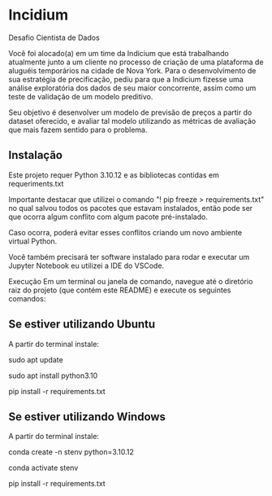 # Incidium
 Desafio Cientista de Dados

Você foi alocado(a) em um time da Indicium que está trabalhando atualmente junto a um cliente no processo de criação de uma plataforma de aluguéis temporários na cidade de Nova York. Para o desenvolvimento de sua estratégia de precificação, pediu para que a Indicium fizesse uma análise exploratória dos dados de seu maior concorrente, assim como um teste de validação de um modelo preditivo.

Seu objetivo é desenvolver um modelo de previsão de preços a partir do dataset oferecido, e avaliar tal modelo utilizando as métricas de avaliação que mais fazem sentido para o problema.

## Instalação

Este projeto requer Python 3.10.12 e as bibliotecas contidas em requeriments.txt

Importante destacar que utilizei o comando "! pip freeze > requirements.txt" no qual salvou todos os pacotes que estavam instalados, então pode ser que ocorra algum conflito com algum pacote pré-instalado.

Caso ocorra, poderá evitar esses conflitos criando um novo ambiente virtual Python.

Você também precisará ter software instalado para rodar e executar um Jupyter Notebook eu utilizei a IDE do VSCode.

Execução
Em um terminal ou janela de comando, navegue até o diretório raiz do projeto (que contém este README) e execute os seguintes comandos: 

## Se estiver utilizando Ubuntu

A partir do terminal instale:

sudo apt update

sudo apt install python3.10

pip install -r requirements.txt

## Se estiver utilizando Windows

A partir do terminal instale:

conda create -n stenv python=3.10.12

conda activate stenv

pip install -r requirements.txt



